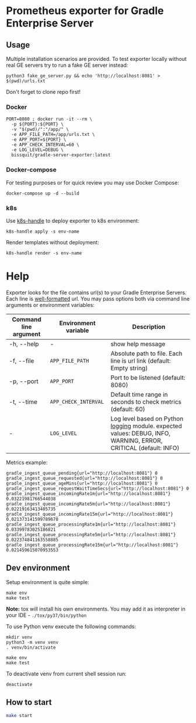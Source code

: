 # Prometheus exporter for Gradle Enterprise Server

## Usage

Multiple installation scenarios are provided. To test exporter locally without real GE servers try to run a fake GE server instead:

```shell script
python3 fake_ge_server.py && echo 'http://localhost:8081' > $(pwd)/urls.txt
```
Don't forget to clone repo first!

### Docker



```shell script
PORT=8080 ; docker run -it --rm \
  -p ${PORT}:${PORT} \
  -v "$(pwd)/":"/app/" \
  -e APP_FILE_PATH=/app/urls.txt \
  -e APP_PORT=${PORT} \
  -e APP_CHECK_INTERVAL=60 \
  -e LOG_LEVEL=DEBUG \
  bissquit/gradle-server-exporter:latest
```

### Docker-compose

For testing purposes or for quick review you may use Docker Compose:

```shell script
docker-compose up -d --build
```

### k8s

Use [k8s-handle](https://github.com/2gis/k8s-handle) to deploy exporter to k8s environment:

```shell script
k8s-handle apply -s env-name
```

Render templates without deployment:

```shell script
k8s-handle render -s env-name
```

# Help

Exporter looks for the file contains url(s) to your Gradle Enterprise Servers. Each line is [well-formatted](https://validators.readthedocs.io/en/latest/#module-validators.url) url.
You may pass options both via command line arguments or environment variables:

|Command line argument|Environment variable|Description|
| ----------- | ----------- | ----------- |
|-h, --help|-|show help message|
|-f, --file|`APP_FILE_PATH`|Absolute path to file. Each line is url link (default: Empty string)|
|-p, --port|`APP_PORT`|Port to be listened (default: 8080)|
|-t, --time|`APP_CHECK_INTERVAL`|Default time range in seconds to check metrics (default: 60)|
|-|`LOG_LEVEL`|Log level based on Python [logging](https://docs.python.org/3/library/logging.html) module. expected values: DEBUG, INFO, WARNING, ERROR, CRITICAL (default: INFO)|

Metrics example:

```text
gradle_ingest_queue_pending{url="http://localhost:8081"} 0
gradle_ingest_queue_requested{url="http://localhost:8081"} 0
gradle_ingest_queue_ageMins{url="http://localhost:8081"} 0
gradle_ingest_queue_requestWaitTimeSecs{url="http://localhost:8081"} 0
gradle_ingest_queue_incomingRate1m{url="http://localhost:8081"} 0.03221981766544038
gradle_ingest_queue_incomingRate5m{url="http://localhost:8081"} 0.02219163413405735
gradle_ingest_queue_incomingRate15m{url="http://localhost:8081"} 0.021373141599789678
gradle_ingest_queue_processingRate1m{url="http://localhost:8081"} 0.03399783025186821
gradle_ingest_queue_processingRate5m{url="http://localhost:8081"} 0.022374841163558885
gradle_ingest_queue_processingRate15m{url="http://localhost:8081"} 0.021459615070953553
```


## Dev environment

Setup environment is quite simple:
```shell script
make env
make test
```
**Note:** tox will install his own environments. You may add it as interpreter in your IDE - `./tox/py37/bin/python` 

To use Python venv execute the following commands:
```shell script
mkdir venv
python3 -m venv venv
. venv/bin/activate

make env
make test
```
To deactivate venv from current shell session run:
```shell script
deactivate
```

## How to start
```bash
make start
```
